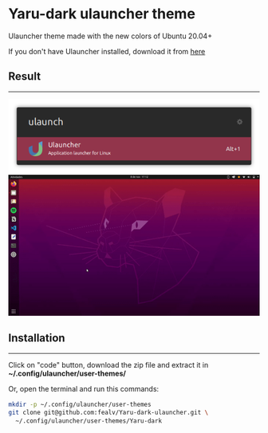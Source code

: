 # Yaru-dark ulauncher theme
Ulauncher theme made with the new colors of Ubuntu 20.04+

If you don't have Ulauncher installed, download it from [here](https://ulauncher.io/#Download)

## Result
---
![screenshot](screenshot2.png)
![gif](gif.gif)

## Installation
---
Click on "code" button, download the zip file and extract it in **~/.config/ulauncher/user-themes/**

Or, open the terminal and run this commands:

```sh
mkdir -p ~/.config/ulauncher/user-themes
git clone git@github.com:fealv/Yaru-dark-ulauncher.git \
  ~/.config/ulauncher/user-themes/Yaru-dark
```
